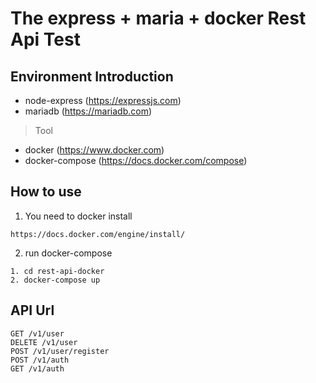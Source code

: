 # The express + maria + docker Rest Api Test

## Environment Introduction
- node-express (https://expressjs.com)
- mariadb (https://mariadb.com)
> Tool
- docker (https://www.docker.com)
- docker-compose (https://docs.docker.com/compose)
## How to use
1. You need to docker install
```
https://docs.docker.com/engine/install/
```

2. run docker-compose
```
1. cd rest-api-docker
2. docker-compose up
```

## API Url

    GET /v1/user
    DELETE /v1/user
    POST /v1/user/register
    POST /v1/auth
    GET /v1/auth
